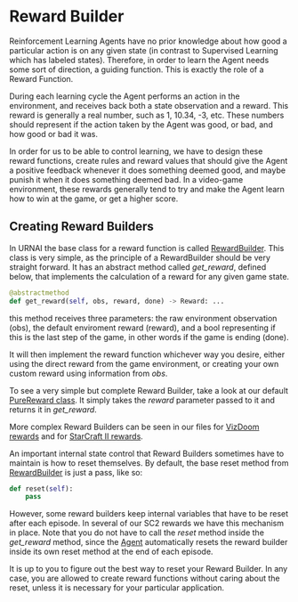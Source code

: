 # Reward Builder

Reinforcement Learning Agents have no prior knowledge about how good a particular action is on any given state (in contrast to Supervised Learning which has labeled states). Therefore, in order to learn the Agent needs some sort of direction, a guiding function. This is exactly the role of a Reward Function.

During each learning cycle the Agent performs an action in the environment, and receives back both a state observation and a reward. This reward is generally a real number, such as 1, 10.34, -3, etc. These numbers should represent if the action taken by the Agent was good, or bad, and how good or bad it was.

In order for us to be able to control learning, we have to design these reward functions, create rules and reward values that should give the Agent a positive feedback whenever it does something deemed good, and maybe punish it when it does something deemed bad. In a video-game environment, these rewards generally tend to try and make the Agent learn how to win at the game, or get a higher score.

## Creating Reward Builders

In URNAI the base class for a reward function is called [RewardBuilder](./abreward.py). This class is very simple, as the principle of a RewardBuilder should be very straight forward. It has an abstract method called _get_reward_, defined below, that implements the calculation of a reward for any given game state.

```python
@abstractmethod
def get_reward(self, obs, reward, done) -> Reward: ...
```

this method receives three parameters: the raw environment observation (obs), the default enviroment reward (reward), and a bool representing if this is the last step of the game, in other words if the game is ending (done).

It will then implement the reward function whichever way you desire, either using the direct reward from the game environment, or creating your own custom reward using information from _obs_.

To see a very simple but complete Reward Builder, take a look at our default [PureReward class](./default.py). It simply takes the _reward_ parameter passed to it and returns it in _get_reward_.

More complex Reward Builders can be seen in our files for [VizDoom rewards](./vizdoom.py) and for [StarCraft II rewards](./sc2.py).

An important internal state control that Reward Builders sometimes have to maintain is how to reset themselves. By default, the base reset method from [RewardBuilder](./abreward.py) is just a pass, like so:

```python
def reset(self):
    pass
```

However, some reward builders keep internal variables that have to be reset after each episode. In several of our SC2 rewards we have this mechanism in place. Note that you do not have to call the _reset_ method inside the _get_reward_ method, since the [Agent](../base/abagent.py) automatically resets the reward builder inside its own reset method at the end of each episode.

It is up to you to figure out the best way to reset your Reward Builder. In any case, you are allowed to create reward functions without caring about the reset, unless it is necessary for your particular application.
